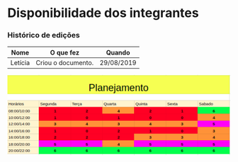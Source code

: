 # Disponibilidade dos integrantes

### Histórico de edições
| Nome|O que fez|Quando|
|-----|---------|------|
| Letícia | Criou o documento. | 29/08/2019 |

![Disponibilidade dos integrantes](/img/planejamento_grupo/timetable.png)